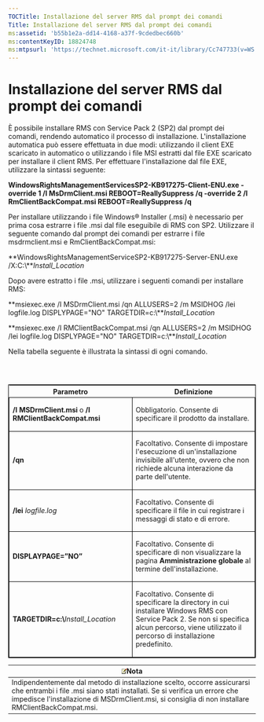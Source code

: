 ```yaml
---
TOCTitle: Installazione del server RMS dal prompt dei comandi
Title: Installazione del server RMS dal prompt dei comandi
ms:assetid: 'b55b1e2a-dd14-4168-a37f-9cdedbec660b'
ms:contentKeyID: 18824748
ms:mtpsurl: 'https://technet.microsoft.com/it-it/library/Cc747733(v=WS.10)'
---
```


Installazione del server RMS dal prompt dei comandi
===================================================

È possibile installare RMS con Service Pack 2 (SP2) dal prompt dei comandi, rendendo automatico il processo di installazione. L'installazione automatica può essere effettuata in due modi: utilizzando il client EXE scaricato in automatico o utilizzando i file MSI estratti dal file EXE scaricato per installare il client RMS. Per effettuare l'installazione dal file EXE, utilizzare la sintassi seguente:

**WindowsRightsManagementServicesSP2-KB917275-Client-ENU.exe -override 1 /I MsDrmClient.msi REBOOT=ReallySuppress /q -override 2 /I RmClientBackCompat.msi REBOOT=ReallySuppress /q**

Per installare utilizzando i file Windows® Installer (.msi) è necessario per prima cosa estrarre i file .msi dal file eseguibile di RMS con SP2. Utilizzare il seguente comando dal prompt dei comandi per estrarre i file msdrmclient.msi e RmClientBackCompat.msi:

**WindowsRightsManagementServiceSP2-KB917275-Server-ENU.exe /X:C:\\***Install\_Location*

Dopo avere estratto i file .msi, utilizzare i seguenti comandi per installare RMS:

**msiexec.exe /I MSDrmClient.msi /qn ALLUSERS=2 /m MSIDHOG /lei logfile.log DISPLYPAGE="NO" TARGETDIR=c:\\***Install\_Location*

**msiexec.exe /I RMClientBackCompat.msi /qn ALLUSERS=2 /m MSIDHOG /lei logfile.log DISPLYPAGE="NO" TARGETDIR=c:\\***Install\_Location*

Nella tabella seguente è illustrata la sintassi di ogni comando.

###  

<p> </p>
<table style="border:1px solid black;">
<colgroup>
<col width="50%" />
<col width="50%" />
</colgroup>
<thead>
<tr class="header">
<th>Parametro</th>
<th>Definizione</th>
</tr>
</thead>
<tbody>
<tr class="odd">
<td style="border:1px solid black;"><p><strong>/I MSDrmClient.msi</strong> o <strong>/I RMClientBackCompat.msi</strong></p></td>
<td style="border:1px solid black;"><p>Obbligatorio. Consente di specificare il prodotto da installare.</p></td>
</tr>  
<tr class="even">
<td style="border:1px solid black;"><p><strong>/qn</strong></p></td>
<td style="border:1px solid black;"><p>Facoltativo. Consente di impostare l'esecuzione di un'installazione invisibile all'utente, ovvero che non richiede alcuna interazione da parte dell'utente.</p></td>
</tr>  
<tr class="odd">
<td style="border:1px solid black;"><p><strong>/lei</strong> <em>logfile.log</em></p></td>
<td style="border:1px solid black;"><p>Facoltativo. Consente di specificare il file in cui registrare i messaggi di stato e di errore.</p></td>
</tr>  
<tr class="even">
<td style="border:1px solid black;"><p><strong>DISPLAYPAGE=”NO”</strong></p></td>
<td style="border:1px solid black;"><p>Facoltativo. Consente di specificare di non visualizzare la pagina <strong>Amministrazione globale</strong> al termine dell'installazione.</p></td>
</tr>  
<tr class="odd">
<td style="border:1px solid black;"><p><strong>TARGETDIR=c:\</strong><em>Install_Location</em></p></td>
<td style="border:1px solid black;"><p>Facoltativo. Consente di specificare la directory in cui installare Windows RMS con Service Pack 2. Se non si specifica alcun percorso, viene utilizzato il percorso di installazione predefinito.</p></td>
</tr>  
</tbody>  
</table>
  
| ![](images/Cc747733.note(WS.10).gif)Nota                                                                                                                                                                                        |  
|--------------------------------------------------------------------------------------------------------------------------------------------------------------------------------------------------------------------------------------------------------------|  
| Indipendentemente dal metodo di installazione scelto, occorre assicurarsi che entrambi i file .msi siano stati installati. Se si verifica un errore che impedisce l'installazione di MSDrmClient.msi, si consiglia di non installare RMClientBackCompat.msi. |
